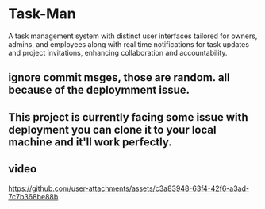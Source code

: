 # Task-Man
A task management system with distinct user interfaces tailored for owners, admins, and employees along with real time notifications for task updates and project invitations, enhancing collaboration and accountability.

## ignore commit msges, those are random. all because of the deploymment issue.

## This project is currently facing some issue with deployment you can clone it to your local machine and it'll work perfectly.

## video

https://github.com/user-attachments/assets/c3a83948-63f4-42f6-a3ad-7c7b368be88b

